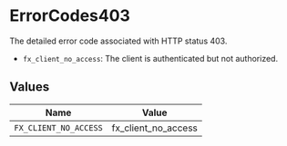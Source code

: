 # ErrorCodes403

The detailed error code associated with HTTP status 403.
* `fx_client_no_access`: The client is authenticated but not authorized.



## Values

| Name                  | Value                 |
| --------------------- | --------------------- |
| `FX_CLIENT_NO_ACCESS` | fx_client_no_access   |